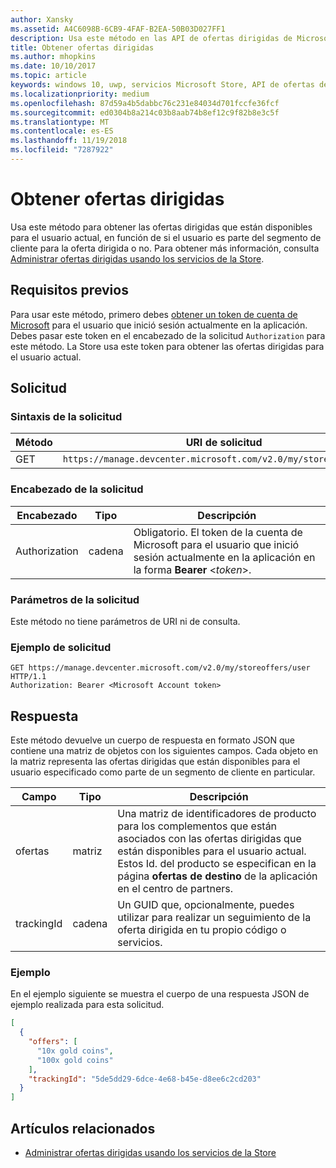 ```yaml
---
author: Xansky
ms.assetid: A4C6098B-6CB9-4FAF-B2EA-50B03D027FF1
description: Usa este método en las API de ofertas dirigidas de Microsoft Store para obtener las ofertas dirigidas que están disponibles para el usuario actual en el contexto de la aplicación actual.
title: Obtener ofertas dirigidas
ms.author: mhopkins
ms.date: 10/10/2017
ms.topic: article
keywords: windows 10, uwp, servicios Microsoft Store, API de ofertas de destino de Microsoft Store, obtener ofertas dirigidas
ms.localizationpriority: medium
ms.openlocfilehash: 87d59a4b5dabbc76c231e84034d701fccfe36fcf
ms.sourcegitcommit: ed0304b8a214c03b8aab74b8ef12c9f82b8e3c5f
ms.translationtype: MT
ms.contentlocale: es-ES
ms.lasthandoff: 11/19/2018
ms.locfileid: "7287922"
---
```

# <a name="get-targeted-offers"></a>Obtener ofertas dirigidas

Usa este método para obtener las ofertas dirigidas que están disponibles para el usuario actual, en función de si el usuario es parte del segmento de cliente para la oferta dirigida o no. Para obtener más información, consulta [Administrar ofertas dirigidas usando los servicios de la Store](manage-targeted-offers-using-windows-store-services.md).

## <a name="prerequisites"></a>Requisitos previos

Para usar este método, primero debes [obtener un token de cuenta de Microsoft](manage-targeted-offers-using-windows-store-services.md#obtain-a-microsoft-account-token) para el usuario que inició sesión actualmente en la aplicación. Debes pasar este token en el encabezado de la solicitud ```Authorization``` para este método. La Store usa este token para obtener las ofertas dirigidas para el usuario actual.

## <a name="request"></a>Solicitud


### <a name="request-syntax"></a>Sintaxis de la solicitud

| Método | URI de solicitud                                                                |
|--------|----------------------------------------------------------------------------|
| GET    | ```https://manage.devcenter.microsoft.com/v2.0/my/storeoffers/user``` |


### <a name="request-header"></a>Encabezado de la solicitud

| Encabezado        | Tipo   | Descripción  |
|---------------|--------|--------------|
| Authorization | cadena | Obligatorio. El token de la cuenta de Microsoft para el usuario que inició sesión actualmente en la aplicación en la forma **Bearer** &lt;*token*&gt;. |


### <a name="request-parameters"></a>Parámetros de la solicitud

Este método no tiene parámetros de URI ni de consulta.

### <a name="request-example"></a>Ejemplo de solicitud

```syntax
GET https://manage.devcenter.microsoft.com/v2.0/my/storeoffers/user HTTP/1.1
Authorization: Bearer <Microsoft Account token>
```

## <a name="response"></a>Respuesta

Este método devuelve un cuerpo de respuesta en formato JSON que contiene una matriz de objetos con los siguientes campos. Cada objeto en la matriz representa las ofertas dirigidas que están disponibles para el usuario especificado como parte de un segmento de cliente en particular.

| Campo      | Tipo   | Descripción         |
|------------|--------|------------------|
| ofertas      | matriz  | Una matriz de identificadores de producto para los complementos que están asociados con las ofertas dirigidas que están disponibles para el usuario actual. Estos Id. del producto se especifican en la página **ofertas de destino** de la aplicación en el centro de partners.            |
| trackingId  | cadena | Un GUID que, opcionalmente, puedes utilizar para realizar un seguimiento de la oferta dirigida en tu propio código o servicios. |


### <a name="example"></a>Ejemplo

En el ejemplo siguiente se muestra el cuerpo de una respuesta JSON de ejemplo realizada para esta solicitud.

```json
[
  {
    "offers": [
      "10x gold coins",
      "100x gold coins"
    ],
    "trackingId": "5de5dd29-6dce-4e68-b45e-d8ee6c2cd203"
  }
]
```

## <a name="related-topics"></a>Artículos relacionados

* [Administrar ofertas dirigidas usando los servicios de la Store](manage-targeted-offers-using-windows-store-services.md)

 

 
